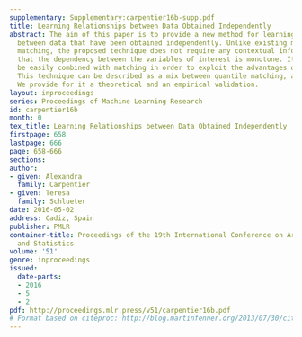 ```yaml
---
supplementary: Supplementary:carpentier16b-supp.pdf
title: Learning Relationships between Data Obtained Independently
abstract: The aim of this paper is to provide a new method for learning the relationships
  between data that have been obtained independently. Unlike existing methods like
  matching, the proposed technique does not require any contextual information, provided
  that the dependency between the variables of interest is monotone. It can therefore
  be easily combined with matching in order to exploit the advantages of both methods.
  This technique can be described as a mix between quantile matching, and deconvolution.
  We provide for it a theoretical and an empirical validation.
layout: inproceedings
series: Proceedings of Machine Learning Research
id: carpentier16b
month: 0
tex_title: Learning Relationships between Data Obtained Independently
firstpage: 658
lastpage: 666
page: 658-666
sections: 
author:
- given: Alexandra
  family: Carpentier
- given: Teresa
  family: Schlueter
date: 2016-05-02
address: Cadiz, Spain
publisher: PMLR
container-title: Proceedings of the 19th International Conference on Artificial Intelligence
  and Statistics
volume: '51'
genre: inproceedings
issued:
  date-parts:
  - 2016
  - 5
  - 2
pdf: http://proceedings.mlr.press/v51/carpentier16b.pdf
# Format based on citeproc: http://blog.martinfenner.org/2013/07/30/citeproc-yaml-for-bibliographies/
---
```

